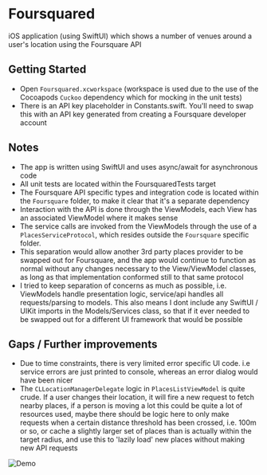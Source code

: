 # Foursquared
iOS application (using SwiftUI) which shows a number of venues around a user's location using the Foursquare API

## Getting Started
- Open `Foursquared.xcworkspace` (workspace is used due to the use of the Cocoapods `Cuckoo` dependency which for mocking in the unit tests)
- There is an API key placeholder in Constants.swift. You'll need to swap this with an API key generated from creating a Foursquare developer account

## Notes
- The app is written using SwiftUI and uses async/await for asynchronous code
- All unit tests are located within the FoursquaredTests target
- The Foursquare API specific types and integration code is located within the `Foursquare` folder, to make it clear that it's a separate dependency
- Interaction with the API is done through the ViewModels, each View has an associated ViewModel where it makes sense
- The service calls are invoked from the ViewModels through the use of a `PlacesServiceProtocol`, which resides outside the `Foursquare` specific folder. 
- This separation would allow another 3rd party places provider to be swapped out for Foursquare, and the app would continue to function as normal without any changes necessary 
to the View/ViewModel classes, as long as that implementation conformed still to that same protocol
- I tried to keep separation of concerns as much as possible, i.e. ViewModels handle presentation logic, service/api handles all requests/parsing to models. This also means I  dont include any SwiftUI / UIKit imports in the Models/Services class, so that if it ever needed to be swapped out for a different UI framework that would be possible  

## Gaps / Further improvements
- Due to time constraints, there is very limited error specific UI code. i.e service errors are just printed to console, whereas an error dialog would have been nicer
- The `CLLocationManagerDelegate` logic in `PlacesListViewModel` is quite crude. If a user changes their location, it will fire a new request to fetch nearby places, if a person is moving a lot this could be quite a lot of resources used, maybe there should be logic here to only make requests when a certain distance threshold has been crossed, i.e. 100m or so, or cache a slightly larger set of places than is actually within the target radius, and use this to 'lazily load' new places without making new API requests
 

![Demo](demo.gif)
